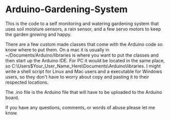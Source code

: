 # Arduino-Gardening-System
This is the code to a self monitoring and watering gardening system that uses soil moisture sensors, a rain sensor, and a few servo motors to keep the garden growing and happy. 

There are a few custom made classes that come with the Arduino code so know where to put them. On a mac it is usually in ~/Documents/Arduino/libraries is where you want to put the classes and then start up the Arduino IDE. For PC it would be located in the same place, so C:\\Users\$Your_User_Name_Here\Documents\Arduino\libraries. I might write a shell script for Linux and Mac users and a executable for Windows users, so they don't have to worry about copy and pasting it to their respected locations. 

The .ino file is the Arduino file that will have to be uploaded to the Arduino board.

If you have any questions, comments, or words of abuse please let me know.
